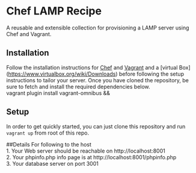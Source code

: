 Chef LAMP Recipe 
===================
A reusable and extensible collection for provisioning a LAMP server using Chef and Vagrant.

## Installation
Follow the installation instructions for [Chef](https://downloads.chef.io/) and [Vagrant](https://www.vagrantup.com/downloads.html) and a [virtual Box] (https://www.virtualbox.org/wiki/Downloads) before following the setup instructions to tailor your server.
Once you have cloned the repository, be sure to fetch and install the required dependencies below.<br>
vagrant plugin install vagrant-omnibus  &&<br> 

## Setup
In order to get quickly started, you can just clone this repository and run `vagrant up` from root of this repo.

##Details
For following to the host<br>
    1. Your Web server should be reachable on http://localhost:8001 <br>
    2. Your phpinfo.php info page is at http://localhost:8001/phpinfo.php <br>
    3. Your database server on port 3001 <br>
